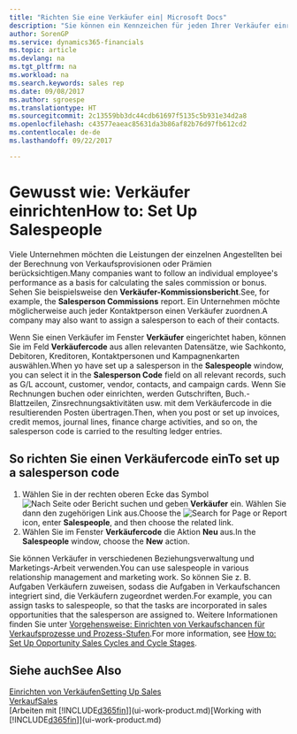 ```yaml
---
title: "Richten Sie eine Verkäufer ein| Microsoft Docs"
description: "Sie können ein Kennzeichen für jeden Ihrer Verkäufer einrichten, damit Sie eine Einzelleistung verfolgen oder einen Kontakt zuordnen können."
author: SorenGP
ms.service: dynamics365-financials
ms.topic: article
ms.devlang: na
ms.tgt_pltfrm: na
ms.workload: na
ms.search.keywords: sales rep
ms.date: 09/08/2017
ms.author: sgroespe
ms.translationtype: HT
ms.sourcegitcommit: 2c13559bb3dc44cdb61697f5135c5b931e34d2a8
ms.openlocfilehash: c43577eaeac85631da3b86af82b76d97fb612cd2
ms.contentlocale: de-de
ms.lasthandoff: 09/22/2017

---
```

# <a name="how-to-set-up-salespeople"></a><span data-ttu-id="d0347-103">Gewusst wie: Verkäufer einrichten</span><span class="sxs-lookup"><span data-stu-id="d0347-103">How to: Set Up Salespeople</span></span>
<span data-ttu-id="d0347-104">Viele Unternehmen möchten die Leistungen der einzelnen Angestellten bei der Berechnung von Verkaufsprovisionen oder Prämien berücksichtigen.</span><span class="sxs-lookup"><span data-stu-id="d0347-104">Many companies want to follow an individual employee's performance as a basis for calculating the sales commission or bonus.</span></span> <span data-ttu-id="d0347-105">Sehen Sie beispielsweise den **Verkäufer-Kommissionsbericht**.</span><span class="sxs-lookup"><span data-stu-id="d0347-105">See, for example, the **Salesperson Commissions** report.</span></span> <span data-ttu-id="d0347-106">Ein Unternehmen möchte möglicherweise auch jeder Kontaktperson einen Verkäufer zuordnen.</span><span class="sxs-lookup"><span data-stu-id="d0347-106">A company may also want to assign a salesperson to each of their contacts.</span></span>

<span data-ttu-id="d0347-107">Wenn Sie einen Verkäufer im Fenster **Verkäufer** eingerichtet haben, können Sie im Feld **Verkäufercode** aus allen relevanten Datensätze, wie Sachkonto, Debitoren, Kreditoren, Kontaktpersonen und Kampagnenkarten auswählen.</span><span class="sxs-lookup"><span data-stu-id="d0347-107">When yo have set up a salesperson in the **Salespeople** window, you can select it in the **Salesperson Code** field on all relevant records, such as G/L account, customer, vendor, contacts, and campaign cards.</span></span> <span data-ttu-id="d0347-108">Wenn Sie Rechnungen buchen oder einrichten, werden Gutschriften, Buch.-Blattzeilen, Zinsrechnungsaktivitäten usw. mit dem Verkäufercode in die resultierenden Posten übertragen.</span><span class="sxs-lookup"><span data-stu-id="d0347-108">Then, when you post or set up invoices, credit memos, journal lines, finance charge activities, and so on, the salesperson code is carried to the resulting ledger entries.</span></span>

## <a name="to-set-up-a-salesperson-code"></a><span data-ttu-id="d0347-109">So richten Sie einen Verkäufercode ein</span><span class="sxs-lookup"><span data-stu-id="d0347-109">To set up a salesperson code</span></span>
1. <span data-ttu-id="d0347-110">Wählen Sie in der rechten oberen Ecke das Symbol ![Nach Seite oder Bericht suchen](media/ui-search/search_small.png "Nach Seite oder Bericht suchen") und geben **Verkäufer** ein. Wählen Sie dann den zugehörigen Link aus.</span><span class="sxs-lookup"><span data-stu-id="d0347-110">Choose the ![Search for Page or Report](media/ui-search/search_small.png "Search for Page or Report icon") icon, enter **Salespeople**, and then choose the related link.</span></span>
2. <span data-ttu-id="d0347-111">Wählen Sie im Fenster **Verkäufercode** die Aktion **Neu** aus.</span><span class="sxs-lookup"><span data-stu-id="d0347-111">In the **Salespeople** window, choose the **New** action.</span></span>

<span data-ttu-id="d0347-112">Sie können Verkäufer in verschiedenen Beziehungsverwaltung und Marketings-Arbeit verwenden.</span><span class="sxs-lookup"><span data-stu-id="d0347-112">You can use salespeople in various relationship management and marketing work.</span></span> <span data-ttu-id="d0347-113">So können Sie z. B. Aufgaben Verkäufern zuweisen, sodass die Aufgaben in Verkaufschancen integriert sind, die Verkäufern zugeordnet werden.</span><span class="sxs-lookup"><span data-stu-id="d0347-113">For example, you can assign tasks to salespeople, so that the tasks are incorporated in sales opportunities that the salesperson are assigned to.</span></span> <span data-ttu-id="d0347-114">Weitere Informationen finden Sie unter [Vorgehensweise: Einrichten von Verkaufschancen für Verkaufsprozesse und Prozess-Stufen](marketing-how-setup-opportunity-sales-cycles-stages.md).</span><span class="sxs-lookup"><span data-stu-id="d0347-114">For more information, see [How to: Set Up Opportunity Sales Cycles and Cycle Stages](marketing-how-setup-opportunity-sales-cycles-stages.md).</span></span>

## <a name="see-also"></a><span data-ttu-id="d0347-115">Siehe auch</span><span class="sxs-lookup"><span data-stu-id="d0347-115">See Also</span></span>
[<span data-ttu-id="d0347-116">Einrichten von Verkäufen</span><span class="sxs-lookup"><span data-stu-id="d0347-116">Setting Up Sales</span></span>](sales-setup-sales.md)  
[<span data-ttu-id="d0347-117">Verkauf</span><span class="sxs-lookup"><span data-stu-id="d0347-117">Sales</span></span>](sales-manage-sales.md)  
<span data-ttu-id="d0347-118">[Arbeiten mit [!INCLUDE[d365fin](includes/d365fin_md.md)]](ui-work-product.md)</span><span class="sxs-lookup"><span data-stu-id="d0347-118">[Working with [!INCLUDE[d365fin](includes/d365fin_md.md)]](ui-work-product.md)</span></span>  

